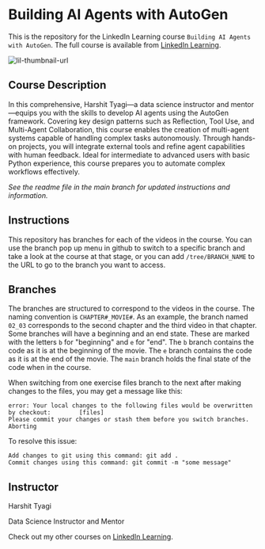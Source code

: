 # Building AI Agents with AutoGen
This is the repository for the LinkedIn Learning course `Building AI Agents with AutoGen`. The full course is available from [LinkedIn Learning][lil-course-url].

![lil-thumbnail-url]

## Course Description

In this comprehensive, Harshit Tyagi—a data science instructor and mentor—equips you with the skills to develop AI agents using the AutoGen framework. Covering key design patterns such as Reflection, Tool Use, and Multi-Agent Collaboration, this course enables the creation of multi-agent systems capable of handling complex tasks autonomously. Through hands-on projects, you will integrate external tools and refine agent capabilities with human feedback. Ideal for intermediate to advanced users with basic Python experience, this course prepares you to automate complex workflows effectively.

_See the readme file in the main branch for updated instructions and information._
## Instructions
This repository has branches for each of the videos in the course. You can use the branch pop up menu in github to switch to a specific branch and take a look at the course at that stage, or you can add `/tree/BRANCH_NAME` to the URL to go to the branch you want to access.

## Branches
The branches are structured to correspond to the videos in the course. The naming convention is `CHAPTER#_MOVIE#`. As an example, the branch named `02_03` corresponds to the second chapter and the third video in that chapter. 
Some branches will have a beginning and an end state. These are marked with the letters `b` for "beginning" and `e` for "end". The `b` branch contains the code as it is at the beginning of the movie. The `e` branch contains the code as it is at the end of the movie. The `main` branch holds the final state of the code when in the course.

When switching from one exercise files branch to the next after making changes to the files, you may get a message like this:

    error: Your local changes to the following files would be overwritten by checkout:        [files]
    Please commit your changes or stash them before you switch branches.
    Aborting

To resolve this issue:
	
    Add changes to git using this command: git add .
	Commit changes using this command: git commit -m "some message"

## Instructor

Harshit Tyagi

Data Science Instructor and Mentor

                            

Check out my other courses on [LinkedIn Learning](https://www.linkedin.com/learning/instructors/harshit-tyagi?u=104).

[0]: # (Replace these placeholder URLs with actual course URLs)

[lil-course-url]: https://www.linkedin.com/learning/building-ai-agents-with-autogen
[lil-thumbnail-url]: https://media.licdn.com/dms/image/v2/D4D0DAQEaGkD0drYEfw/learning-public-crop_675_1200/learning-public-crop_675_1200/0/1734115533562?e=2147483647&v=beta&t=j4Qna4rUwAkVN5mXU2KPJx8D7pnDubEPcz6-7uva8gs

